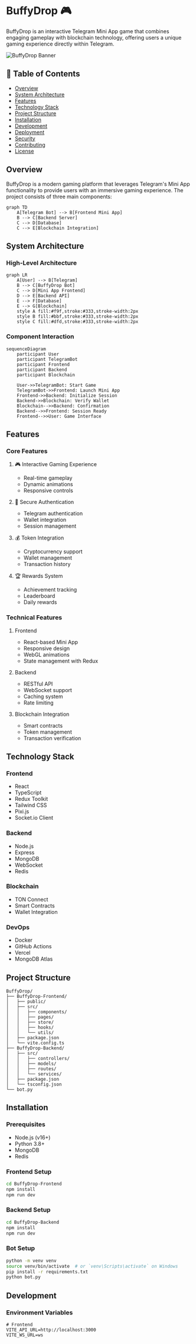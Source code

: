 # BuffyDrop 🎮

BuffyDrop is an interactive Telegram Mini App game that combines engaging gameplay with blockchain technology, offering users a unique gaming experience directly within Telegram.

![BuffyDrop Banner](./docs/banner.png)

## 📑 Table of Contents

- [Overview](#overview)
- [System Architecture](#system-architecture)
- [Features](#features)
- [Technology Stack](#technology-stack)
- [Project Structure](#project-structure)
- [Installation](#installation)
- [Development](#development)
- [Deployment](#deployment)
- [Security](#security)
- [Contributing](#contributing)
- [License](#license)

## Overview

BuffyDrop is a modern gaming platform that leverages Telegram's Mini App functionality to provide users with an immersive gaming experience. The project consists of three main components:

```mermaid
graph TD
    A[Telegram Bot] --> B[Frontend Mini App]
    B --> C[Backend Server]
    C --> D[Database]
    C --> E[Blockchain Integration]
```

## System Architecture

### High-Level Architecture

```mermaid
graph LR
    A[User] --> B[Telegram]
    B --> C[BuffyDrop Bot]
    C --> D[Mini App Frontend]
    D --> E[Backend API]
    E --> F[Database]
    E --> G[Blockchain]
    style A fill:#f9f,stroke:#333,stroke-width:2px
    style B fill:#bbf,stroke:#333,stroke-width:2px
    style C fill:#dfd,stroke:#333,stroke-width:2px
```

### Component Interaction

```mermaid
sequenceDiagram
    participant User
    participant TelegramBot
    participant Frontend
    participant Backend
    participant Blockchain

    User->>TelegramBot: Start Game
    TelegramBot->>Frontend: Launch Mini App
    Frontend->>Backend: Initialize Session
    Backend->>Blockchain: Verify Wallet
    Blockchain-->>Backend: Confirmation
    Backend-->>Frontend: Session Ready
    Frontend-->>User: Game Interface
```

## Features

### Core Features

1. 🎮 Interactive Gaming Experience
   - Real-time gameplay
   - Dynamic animations
   - Responsive controls

2. 🔐 Secure Authentication
   - Telegram authentication
   - Wallet integration
   - Session management

3. 💰 Token Integration
   - Cryptocurrency support
   - Wallet management
   - Transaction history

4. 🏆 Rewards System
   - Achievement tracking
   - Leaderboard
   - Daily rewards

### Technical Features

1. Frontend
   - React-based Mini App
   - Responsive design
   - WebGL animations
   - State management with Redux

2. Backend
   - RESTful API
   - WebSocket support
   - Caching system
   - Rate limiting

3. Blockchain Integration
   - Smart contracts
   - Token management
   - Transaction verification

## Technology Stack

### Frontend
- React
- TypeScript
- Redux Toolkit
- Tailwind CSS
- Pixi.js
- Socket.io Client

### Backend
- Node.js
- Express
- MongoDB
- WebSocket
- Redis

### Blockchain
- TON Connect
- Smart Contracts
- Wallet Integration

### DevOps
- Docker
- GitHub Actions
- Vercel
- MongoDB Atlas

## Project Structure

```
BuffyDrop/
├── BuffyDrop-Frontend/
│   ├── public/
│   ├── src/
│   │   ├── components/
│   │   ├── pages/
│   │   ├── store/
│   │   ├── hooks/
│   │   └── utils/
│   ├── package.json
│   └── vite.config.ts
├── BuffyDrop-Backend/
│   ├── src/
│   │   ├── controllers/
│   │   ├── models/
│   │   ├── routes/
│   │   └── services/
│   ├── package.json
│   └── tsconfig.json
└── bot.py
```

## Installation

### Prerequisites

- Node.js (v16+)
- Python 3.8+
- MongoDB
- Redis

### Frontend Setup

```bash
cd BuffyDrop-Frontend
npm install
npm run dev
```

### Backend Setup

```bash
cd BuffyDrop-Backend
npm install
npm run dev
```

### Bot Setup

```bash
python -m venv venv
source venv/bin/activate  # or `venv\Scripts\activate` on Windows
pip install -r requirements.txt
python bot.py
```

## Development

### Environment Variables

```env
# Frontend
VITE_API_URL=http://localhost:3000
VITE_WS_URL=ws